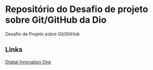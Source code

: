 # Repositório do Desafio de projeto sobre Git/GitHub da Dio
Desafio de Projeto sobre Git/GitHub

## Links
[Digital Innovation One](https://digitalinnovation.one/)
